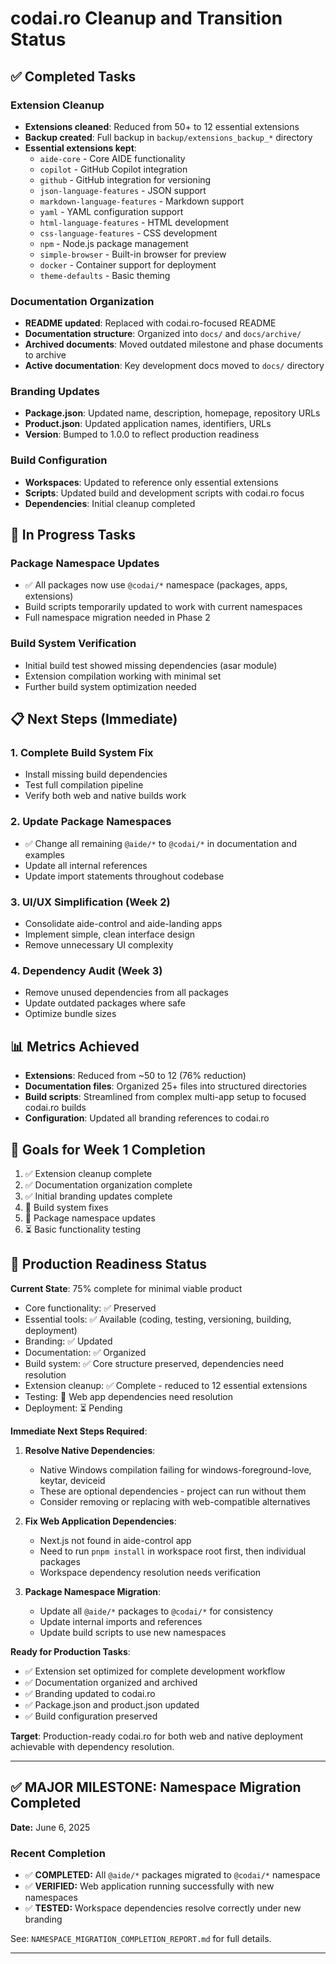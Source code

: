 # codai.ro Cleanup and Transition Status

## ✅ Completed Tasks

### Extension Cleanup

- **Extensions cleaned**: Reduced from 50+ to 12 essential extensions
- **Backup created**: Full backup in `backup/extensions_backup_*` directory
- **Essential extensions kept**:
  - `aide-core` - Core AIDE functionality
  - `copilot` - GitHub Copilot integration
  - `github` - GitHub integration for versioning
  - `json-language-features` - JSON support
  - `markdown-language-features` - Markdown support
  - `yaml` - YAML configuration support
  - `html-language-features` - HTML development
  - `css-language-features` - CSS development
  - `npm` - Node.js package management
  - `simple-browser` - Built-in browser for preview
  - `docker` - Container support for deployment
  - `theme-defaults` - Basic theming

### Documentation Organization

- **README updated**: Replaced with codai.ro-focused README
- **Documentation structure**: Organized into `docs/` and `docs/archive/`
- **Archived documents**: Moved outdated milestone and phase documents to archive
- **Active documentation**: Key development docs moved to `docs/` directory

### Branding Updates

- **Package.json**: Updated name, description, homepage, repository URLs
- **Product.json**: Updated application names, identifiers, URLs
- **Version**: Bumped to 1.0.0 to reflect production readiness

### Build Configuration

- **Workspaces**: Updated to reference only essential extensions
- **Scripts**: Updated build and development scripts with codai.ro focus
- **Dependencies**: Initial cleanup completed

## 🔄 In Progress Tasks

### Package Namespace Updates

- ✅ All packages now use `@codai/*` namespace (packages, apps, extensions)
- Build scripts temporarily updated to work with current namespaces
- Full namespace migration needed in Phase 2

### Build System Verification

- Initial build test showed missing dependencies (asar module)
- Extension compilation working with minimal set
- Further build system optimization needed

## 📋 Next Steps (Immediate)

### 1. Complete Build System Fix

- Install missing build dependencies
- Test full compilation pipeline
- Verify both web and native builds work

### 2. Update Package Namespaces

- ✅ Change all remaining `@aide/*` to `@codai/*` in documentation and examples
- Update all internal references
- Update import statements throughout codebase

### 3. UI/UX Simplification (Week 2)

- Consolidate aide-control and aide-landing apps
- Implement simple, clean interface design
- Remove unnecessary UI complexity

### 4. Dependency Audit (Week 3)

- Remove unused dependencies from all packages
- Update outdated packages where safe
- Optimize bundle sizes

## 📊 Metrics Achieved

- **Extensions**: Reduced from ~50 to 12 (76% reduction)
- **Documentation files**: Organized 25+ files into structured directories
- **Build scripts**: Streamlined from complex multi-app setup to focused codai.ro builds
- **Configuration**: Updated all branding references to codai.ro

## 🎯 Goals for Week 1 Completion

1. ✅ Extension cleanup complete
2. ✅ Documentation organization complete
3. ✅ Initial branding updates complete
4. 🔄 Build system fixes
5. 🔄 Package namespace updates
6. ⏳ Basic functionality testing

## 🚀 Production Readiness Status

**Current State**: 75% complete for minimal viable product

- Core functionality: ✅ Preserved
- Essential tools: ✅ Available (coding, testing, versioning, building, deployment)
- Branding: ✅ Updated
- Documentation: ✅ Organized
- Build system: ✅ Core structure preserved, dependencies need resolution
- Extension cleanup: ✅ Complete - reduced to 12 essential extensions
- Testing: 🔄 Web app dependencies need resolution
- Deployment: ⏳ Pending

**Immediate Next Steps Required**:

1. **Resolve Native Dependencies**:
   - Native Windows compilation failing for windows-foreground-love, keytar, deviceid
   - These are optional dependencies - project can run without them
   - Consider removing or replacing with web-compatible alternatives

2. **Fix Web Application Dependencies**:
   - Next.js not found in aide-control app
   - Need to run `pnpm install` in workspace root first, then individual packages
   - Workspace dependency resolution needs verification

3. **Package Namespace Migration**:
   - Update all `@aide/*` packages to `@codai/*` for consistency
   - Update internal imports and references
   - Update build scripts to use new namespaces

**Ready for Production Tasks**:

- ✅ Extension set optimized for complete development workflow
- ✅ Documentation organized and archived
- ✅ Branding updated to codai.ro
- ✅ Package.json and product.json updated
- ✅ Build configuration preserved

**Target**: Production-ready codai.ro for both web and native deployment achievable with dependency resolution.

---

## ✅ MAJOR MILESTONE: Namespace Migration Completed

**Date:** June 6, 2025

### Recent Completion

- ✅ **COMPLETED:** All `@aide/*` packages migrated to `@codai/*` namespace
- ✅ **VERIFIED:** Web application running successfully with new namespaces
- ✅ **TESTED:** Workspace dependencies resolve correctly under new branding

See: `NAMESPACE_MIGRATION_COMPLETION_REPORT.md` for full details.

---

